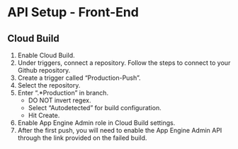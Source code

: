# API Setup - Front-End

## Cloud Build
1. Enable Cloud Build.
2. Under triggers, connect a repository. Follow the steps to connect to your Github repository.
3. Create a trigger called “Production-Push”.
4. Select the repository.
5. Enter “.\*Production” in branch.
    + DO NOT invert regex.
    + Select “Autodetected” for build configuration.
    + Hit Create.
6. Enable App Engine Admin role in Cloud Build settings.
7. After the first push, you will need to enable the App Engine Admin API through the link provided on the failed build.
